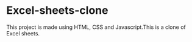 # Excel-sheets-clone

This project is made using HTML, CSS and Javascript.This is a clone of Excel sheets.
